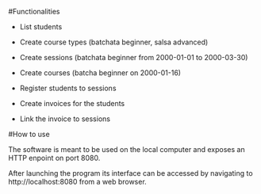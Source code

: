 #Functionalities

- List students

- Create course types (batchata beginner, salsa advanced)

- Create sessions (batchata beginner from 2000-01-01 to 2000-03-30)

- Create courses (batcha beginner on 2000-01-16)

- Register students to sessions

- Create invoices for the students

- Link the invoice to sessions

#How to use

The software is meant to be used on the local computer and exposes an HTTP enpoint on port 8080.

After launching the program its interface can be accessed by navigating to http://localhost:8080 from a web browser.
